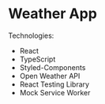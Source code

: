 # Weather App

Technologies:
- React
- TypeScript
- Styled-Components
- Open Weather API
- React Testing Library
- Mock Service Worker
